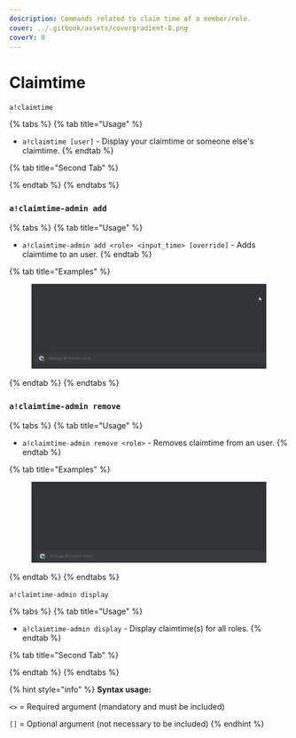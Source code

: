 ```yaml
---
description: Commands related to claim time of a member/role.
cover: ../.gitbook/assets/covergradient-8.png
coverY: 0
---
```


# Claimtime

`a!claimtime`

{% tabs %}
{% tab title="Usage" %}
* `a!claimtime [user]`  - Display your claimtime or someone else's claimtime.
{% endtab %}

{% tab title="Second Tab" %}

{% endtab %}
{% endtabs %}

### `a!claimtime-admin add`

{% tabs %}
{% tab title="Usage" %}
* `a!claimtime-admin add <role> <input_time> [override]` - Adds claimtime to an user.
{% endtab %}

{% tab title="Examples" %}
<figure><img src="../.gitbook/assets/DiscordPTB_ck2dLEPP7h.gif" alt=""><figcaption></figcaption></figure>
{% endtab %}
{% endtabs %}

### `a!claimtime-admin remove`

{% tabs %}
{% tab title="Usage" %}
* `a!claimtime-admin remove <role>` - Removes claimtime from an user.
{% endtab %}

{% tab title="Examples" %}
<figure><img src="../.gitbook/assets/DiscordPTB_xr3HRkP61b.gif" alt=""><figcaption></figcaption></figure>
{% endtab %}
{% endtabs %}

`a!claimtime-admin display`

{% tabs %}
{% tab title="Usage" %}
* `a!claimtime-admin display`  - Display claimtime(s) for all roles.
{% endtab %}

{% tab title="Second Tab" %}

{% endtab %}
{% endtabs %}

{% hint style="info" %}
**Syntax usage:**

`<>` = Required argument (mandatory and must be included)

`[]` = Optional argument (not necessary to be included)
{% endhint %}
